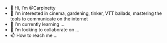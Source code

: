 - 👋 Hi, I’m @Carpinetty
- 👀 I’m interested in cinema, gardening, tinker, VTT ballads, mastering the tools to communicate on the internet
- 🌱 I’m currently learning ...
- 💞️ I’m looking to collaborate on ...
- 📫 How to reach me ...

<!---
Carpinetty/Carpinetty is a ✨ special ✨ repository because its `README.md` (this file) appears on your GitHub profile.
You can click the Preview link to take a look at your changes.
--->

